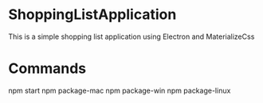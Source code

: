 # ShoppingListApplication
This is a simple shopping list application using Electron and MaterializeCss

# Commands
npm start
npm package-mac
npm package-win
npm package-linux
